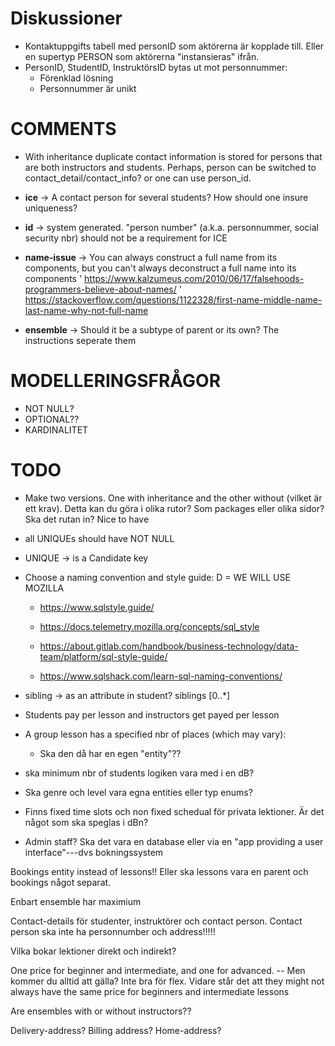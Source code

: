 # Diskussioner

* Kontaktuppgifts tabell med personID som aktörerna är kopplade till. Eller en
  supertyp PERSON som aktörerna "instansieras" ifrån. 
* PersonID, StudentID, InstruktörsID bytas ut mot personnummer:
    * Förenklad lösning
    * Personnummer är unikt

# COMMENTS
* With inheritance duplicate contact information is stored for persons that are both instructors and students. Perhaps, person can be switched to contact_detail/contact_info?
or one can use person_id. 

* **ice** -> A contact person for several students? How should one insure uniqueness? 

* **id** -> system generated. "person number" (a.k.a. personnummer, social security nbr) should not be a requirement for ICE

* **name-issue** -> You can always construct a full name from its components, but you can't always deconstruct a full name into its components
' https://www.kalzumeus.com/2010/06/17/falsehoods-programmers-believe-about-names/
' https://stackoverflow.com/questions/1122328/first-name-middle-name-last-name-why-not-full-name 

* **ensemble** -> Should it be a subtype of parent or its own? 
The instructions seperate them

# MODELLERINGSFRÅGOR
* NOT NULL?
* OPTIONAL??
* KARDINALITET

# TODO
* Make two versions. One with inheritance and the other without (vilket är ett krav). Detta kan du göra i olika rutor? Som packages eller olika sidor? Ska det rutan in? Nice to have 

* all UNIQUEs should have NOT NULL
* UNIQUE -> is a Candidate key
* Choose a naming convention and style guide:
  D = WE WILL USE MOZILLA
  * https://www.sqlstyle.guide/
  * https://docs.telemetry.mozilla.org/concepts/sql_style
  * https://about.gitlab.com/handbook/business-technology/data-team/platform/sql-style-guide/

  * https://www.sqlshack.com/learn-sql-naming-conventions/
* sibling -> as an attribute in student? siblings [0..*]


* Students pay per lesson and instructors get payed per lesson
* A group lesson has a specified nbr of places (which may vary):
  - Ska den då har en egen "entity"??
* ska minimum nbr of students logiken vara med i en dB?
* Ska genre och level vara egna entities eller typ enums?
* Finns fixed time slots och non fixed schedual för privata lektioner. Är det något som ska speglas i dBn?

* Admin staff? Ska det vara en database eller via en "app providing a user interface"---dvs bokningssystem

Bookings entity instead of lessons!! Eller ska lessons vara en parent och bookings något separat.

Enbart ensemble har maximium

Contact-details för studenter, instruktörer och contact person. Contact person ska inte ha personnumber och address!!!!!

Vilka bokar lektioner direkt och indirekt?

One price for beginner and intermediate, and one for advanced. -- Men kommer du
alltid att gälla? Inte bra för flex. Vidare står det att they might not always
have the same price for beginners and intermediate lessons

Are ensembles with or without instructors??

Delivery-address? Billing address? Home-address?